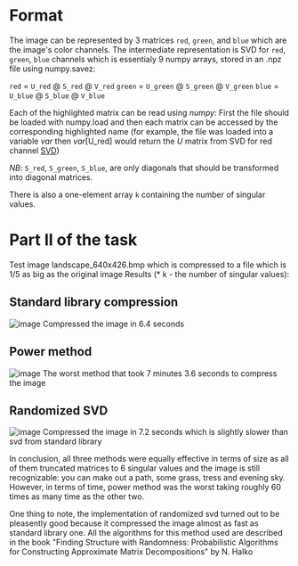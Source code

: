 # Format
The image can be represented by 3 matrices `red`, `green`, and `blue` which are the image's color channels.
The intermediate representation is SVD for `red`, `green`, `blue` channels which is essentialy 9 numpy arrays, stored in an .npz file using numpy.savez:

`red` = `U_red` @ `S_red` @ `V_red`
`green` = `U_green` @ `S_green` @ `V_green`
`blue` = `U_blue` @ `S_blue` @ `V_blue`

Each of the highlighted matrix can be read using $numpy$: First the file should be loaded with numpy.load and then each matrix can be accessed by the corresponding highlighted name (for example, the file was loaded into a variable $var$ then $var$[U_red] would return the $U$ matrix from SVD for red channel [SVD](https://en.wikipedia.org/wiki/Singular_value_decomposition))

$NB:$ `S_red`, `S_green`, `S_blue`, are only diagonals that should be transformed into diagonal matrices.

There is also a one-element array `k` containing the number of singular values.

# Part II of the task
Test image landscape_640x426.bmp which is compressed to a file which is 1/5 as big as the original image
Results (* k - the number of singular values):
## Standard library compression
![image](https://github.com/Salvatore112/Numerical-Methods-HW/assets/113641510/aee2986d-d145-4748-95b2-1a497faf4b94)
Compressed the image in 6.4 seconds

## Power method 

![image](https://github.com/Salvatore112/Numerical-Methods-HW/assets/113641510/e246aa3a-079e-4166-bbd1-65a6e15feaa4)
The worst method that took 7 minutes 3.6 seconds to compress the image
## Randomized SVD

![image](https://github.com/Salvatore112/Numerical-Methods-HW/assets/113641510/0091cb55-ec0e-4567-b2f0-92cb68ef89bd)
Compressed the image in 7.2 seconds which is slightly slower than svd from standard library

In conclusion, all three methods were equally effective in terms of size as all of them truncated matrices to 6 singular values and the image
is still recognizable: you can make out a path, some grass, tress and evening sky. However, in terms of time, power method was the worst taking roughly 60 times as many time as the other two. 

One thing to note, the implementation of randomized svd turned out to be pleasently good because it compressed the image almost as fast as standard library one.
All the algorithms for this method used are described in the book "Finding Structure with Randomness: Probabilistic Algorithms for Constructing Approximate Matrix Decompositions" by N. Halko
